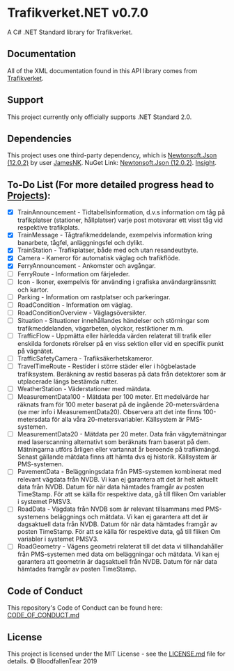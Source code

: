 # Trafikverket.NET v0.7.0
A C# .NET Standard library for Trafikverket.

## Documentation
All of the XML documentation found in this API library comes from [Trafikverket](https://api.trafikinfo.trafikverket.se/API/Model).

## Support
This project currently only officially supports .NET Standard 2.0.

## Dependencies
This project uses one third-party dependency, which is [Newtonsoft.Json (12.0.2)](https://www.newtonsoft.com/) by user [JamesNK](https://github.com/JamesNK). NuGet Link: [Newtonsoft.Json (12.0.2)](https://www.nuget.org/packages/Newtonsoft.Json/12.0.2/). [Insight](https://github.com/BloodfallenTear/Trafikverket.NET/network/dependencies).

## To-Do List (For more detailed progress head to [Projects](https://github.com/BloodfallenTear/Trafikverket.NET/projects/1)):
- [x] TrainAnnouncement - Tidtabellsinformation, d.v.s information om tåg på trafikplatser (stationer, hållplatser) varje post motsvarar ett visst tåg vid respektive trafikplats.
- [x] TrainMessage - Tågtrafikmeddelande, exempelvis information kring banarbete, tågfel, anläggningsfel och dylikt.
- [x] TrainStation - Trafikplatser, både med och utan resandeutbyte.
- [x] Camera - Kameror för automatisk väglag och trafikflöde.
- [x] FerryAnnouncement - Ankomster och avgångar.
- [ ] FerryRoute - Information om färjeleder.
- [ ] Icon - Ikoner, exempelvis för använding i grafiska användargränssnitt och kartor.
- [ ] Parking - Information om rastplatser och parkeringar.
- [ ] RoadCondition - Information om väglag.
- [ ] RoadConditionOverview - Väglagsöversikter.
- [ ] Situation - Situationer innehållandes händelser och störningar som trafikmeddelanden, vägarbeten, olyckor, restiktioner m.m.
- [ ] TrafficFlow - Uppmätta eller härledda värden relaterat till trafik eller enskilda fordonets rörelser på en viss sektion eller vid en specifik punkt på vägnätet.
- [ ] TrafficSafetyCamera - Trafiksäkerhetskameror.
- [ ] TravelTimeRoute - Restider i större städer eller i högbelastade trafiksystem. Beräkning av restid baseras på data från detektorer som är utplacerade längs bestämda rutter.
- [ ] WeatherStation - Väderstationer med mätdata.
- [ ] MeasurementData100 - Mätdata per 100 meter. Ett medelvärde har räknats fram för 100 meter baserat på de ingående 20-metersvärdena (se mer info i MeasurementData20). Observera att det inte finns 100-metersdata för alla våra 20-metersvariabler. Källsystem är PMS-systemen.
- [ ] MeasurementData20 - Mätdata per 20 meter. Data från vägytemätningar med laserscanning alternativt som beräknats fram baserat på dem. Mätningarna utförs årligen eller vartannat år beroende på trafikmängd. Senast gällande mätdata finns att hämta dvs ej historik. Källsystem är PMS-systemen.
- [ ] PavementData - Beläggningsdata från PMS-systemen kombinerat med relevant vägdata från NVDB. Vi kan ej garantera att det är helt aktuellt data från NVDB. Datum för när data hämtades framgår av posten TimeStamp. För att se källa för respektive data, gå till fliken Om variabler i systemet PMSV3.
- [ ] RoadData - Vägdata från NVDB som är relevant tillsammans med PMS-systemens beläggnings och mätdata. Vi kan ej garantera att det är dagsaktuell data från NVDB. Datum för när data hämtades framgår av posten TimeStamp. För att se källa för respektive data, gå till fliken Om variabler i systemet PMSV3.
- [ ] RoadGeometry - Vägens geometri relaterat till det data vi tillhandahåller från PMS-systemen med data om beläggningar och mätdata. Vi kan ej garantera att geometrin är dagsaktuell från NVDB. Datum för när data hämtades framgår av posten TimeStamp. 

## Code of Conduct
This repository's Code of Conduct can be found here: [CODE_OF_CONDUCT.md](CODE_OF_CONDUCT.md)

## License
This project is licensed under the MIT License - see the [LICENSE.md](LICENSE.md) file for details. © BloodfallenTear 2019
